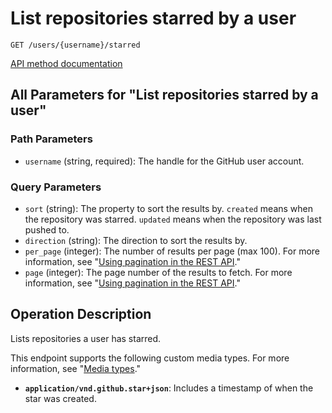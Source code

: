 # List repositories starred by a user

`GET /users/{username}/starred`

[API method documentation](https://docs.github.com/rest/activity/starring#list-repositories-starred-by-a-user)

## All Parameters for "List repositories starred by a user"

### Path Parameters

- `username` (string, required): The handle for the GitHub user account.
### Query Parameters

- `sort` (string): The property to sort the results by. `created` means when the repository was starred. `updated` means when the repository was last pushed to.
- `direction` (string): The direction to sort the results by.
- `per_page` (integer): The number of results per page (max 100). For more information, see "[Using pagination in the REST API](https://docs.github.com/rest/using-the-rest-api/using-pagination-in-the-rest-api)."
- `page` (integer): The page number of the results to fetch. For more information, see "[Using pagination in the REST API](https://docs.github.com/rest/using-the-rest-api/using-pagination-in-the-rest-api)."

## Operation Description

Lists repositories a user has starred.

This endpoint supports the following custom media types. For more information, see "[Media types](https://docs.github.com/rest/using-the-rest-api/getting-started-with-the-rest-api#media-types)."

- **`application/vnd.github.star+json`**: Includes a timestamp of when the star was created.
